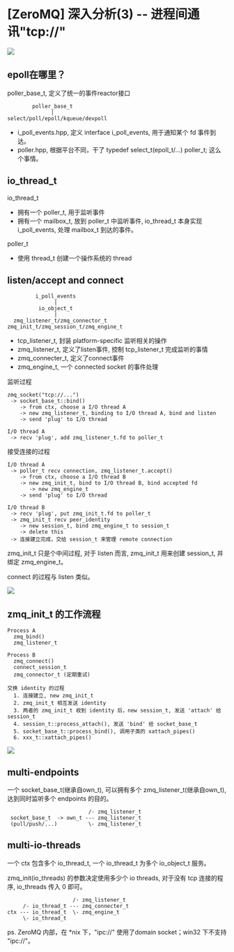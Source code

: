# [ZeroMQ] 深入分析(3) -- 进程间通讯"tcp://"  

![](images/2010_12_17_zmq_internals_03/tcp_proto.png)


## epoll在哪里？

poller_base_t, 定义了统一的事件reactor接口

```
        poller_base_t
              |
select/poll/epoll/kqueue/devpoll
```

 * i_poll_events.hpp, 定义 interface i_poll_events, 用于通知某个 fd 事件到达。
 * poller.hpp, 根据平台不同，干了 typedef select_t(epoll_t/...) poller_t; 这么个事情。


## io_thread_t

io_thread_t

 * 拥有一个 poller_t, 用于监听事件
 * 拥有一个 mailbox_t, 放到 poller_t 中监听事件, io_thread_t 本身实现 i_poll_events, 处理 mailbox_t 到达的事件。

poller_t

 * 使用 thread_t 创建一个操作系统的 thread


## listen/accept and connect

```
         i_poll_events
               |
          io_object_t
               |
  zmq_listener_t/zmq_connector_t
zmq_init_t/zmq_session_t/zmq_engine_t
```

 * tcp_listener_t, 封装 platform-specific 监听相关的操作
 * zmq_listener_t, 定义了listen事件, 控制 tcp_listener_t 完成监听的事情
 * zmq_connecter_t, 定义了connect事件
 * zmq_engine_t, 一个 connected socket 的事件处理

监听过程

```
zmq_socket("tcp://...")
 -> socket_base_t::bind()
    -> from ctx, choose a I/O thread A
    -> new zmq_listener_t, binding to I/O thread A, bind and listen
    -> send 'plug' to I/O thread

I/O thread A
 -> recv 'plug', add zmq_listener_t.fd to poller_t
```

接受连接的过程

```
I/O thread A
 -> poller_t recv connection, zmq_listener_t.accept()
    -> from ctx, choose a I/O thread B
    -> new zmq_init_t, bind to I/O thread B, bind accepted fd
       -> new zmq_engine_t
    -> send 'plug' to I/O thread

I/O thread B
 -> recv 'plug', put zmq_init_t.fd to poller_t
 -> zmq_init_t recv peer_identity
    -> new session_t, bind zmq_engine_t to session_t
    -> delete this
 -> 连接建立完成，交给 session_t 来管理 remote connection
```

zmq_init_t 只是个中间过程, 对于 listen 而言, zmq_init_t 用来创建 session_t, 并绑定 zmq_engine_t。

connect 的过程与 listen 类似。

![](images/2010_12_17_zmq_internals_03/io_thread.png)


## zmq_init_t 的工作流程

```
Process A
  zmq_bind()
  zmq_listener_t

Process B
  zmq_connect()
  connect_session_t
  zmq_connector_t (定期重试)

交换 identity 的过程
  1. 连接建立, new zmq_init_t
  2. zmq_init_t 相互发送 identity
  3. 两者的 zmq_init_t 收到 identity 后，new session_t, 发送 'attach' 给 session_t
  4. session_t::process_attach(), 发送 'bind' 给 socket_base_t
  5. socket_base_t::process_bind(), 调用子类的 xattach_pipes()
  6. xxx_t::xattach_pipes()
```

![](images/2010_12_17_zmq_internals_03/connection_established.png)


## multi-endpoints

一个 socket_base_t(继承自own_t), 可以拥有多个 zmq_listener_t(继承自own_t), 达到同时监听多个 endpoints 的目的。

```
                          /- zmq_listener_t
 socket_base_t  -> own_t --- zmq_listener_t
 (pull/push/...)          \- zmq_listener_t
```


## multi-io-threads

一个 ctx 包含多个 io_thread_t, 一个 io_thread_t 为多个 io_object_t 服务。

zmq_init(io_threads) 的参数决定使用多少个 io threads, 对于没有 tcp 连接的程序, io_threads 传入 0 即可。

```
                     /- zmq_listener_t
     /- io_thread_t --- zmq_connecter_t
ctx --- io_thread_t  \- zmq_engine_t
     \- io_thread_t
```

ps. ZeroMQ 内部，在 *nix 下，"ipc://" 使用了domain socket；win32 下不支持 "ipc://"。

